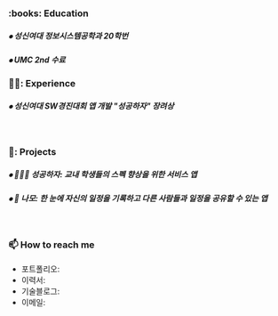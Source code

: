 <!-- 교육사항 시작 -->
<div>
  <h3><b> :books: Education </b></h3>
  <h5> ⦁ 성신여대 정보시스템공학과 20학번 </h5>
  <h5> ⦁ UMC 2nd 수료 </h5>
</div>
  
<!-- 교육사항 끝 -->
<!-- 교육사항 시작 -->
<div>
  <h3><b> 🙋‍♀️: Experience </b></h3>
  <h5> ⦁ 성신여대 SW경진대회 앱 개발 "성공하자" 장려상 </h5>
</div>
</br>  
<!-- 교육사항 끝 -->
<!-- 교육사항 시작 -->
<div>
  <h3><b> 🌱: Projects </b></h3>
  <h5> ⦁ 🧑‍🤝‍🧑 성공하자: 교내 학생들의 스펙 향상을 위한 서비스 앱 </h5>
  <h5> ⦁ 📆 나모: 한 눈에 자신의 일정을 기록하고 다른 사람들과 일정을 공유할 수 있는 앱 </h5>
</div>
</br>  
<!-- 교육사항 끝 -->

<!-- 연락처 시작 -->
### 📫 How to reach me
- 포트폴리오:
- 이력서: 
- 기술블로그: 
- 이메일: 
<!-- 연락처 끝 -->



